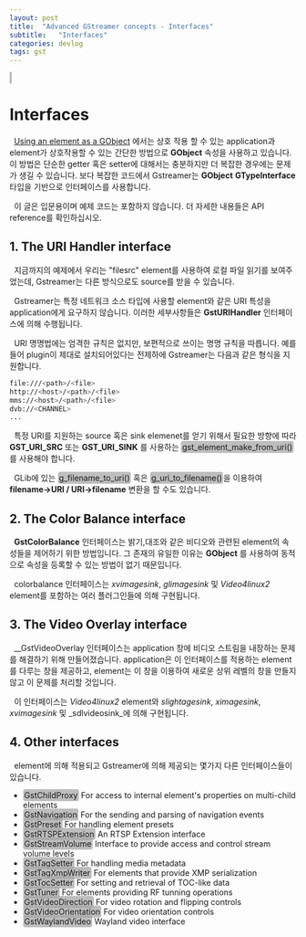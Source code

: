 ```yaml
---
layout: post
title:  "Advanced GStreamer concepts - Interfaces"
subtitle:   "Interfaces"
categories: devlog
tags: gst
---
```


<style>
.fill_color {background-color:rgba(164,164,164,0.7);border-radius:4px;padding:2px;}
.blue_l {color:#323C73;}
</style>
<span class="fill_color"></span>

# __Interfaces__

&nbsp; [Using an element as a GObject](https://gstreamer.freedesktop.org/documentation/application-development/basics/elements.html?gi-language=c#using-an-element-as-a-gobject) 에서는 상호 작용 할 수 있는 application과 element가 상호작용할 수 있는 간단한 방법으로 __GObject__ 속성을 사용하고 있습니다. 이 방법은 단순한 getter 혹은 setter에 대해서는 충분하지만 더 복잡한 경우에는 문제가 생길 수 있습니다. 보다 복잡한 코드에서 Gstreamer는 __GObject__ __GTypeInterface__ 타입을 기반으로 인터페이스를 사용합니다.

&nbsp; 이 글은 입문용이며 예제 코드는 포함하지 않습니다. 더 자세한 내용들은 API reference를 확인하십시오.

## __1. The URI Handler interface__

&nbsp; 지금까지의 예제에서 우리는 "filesrc" element를 사용하여 로컬 파일 읽기를 보여주었는데, Gstreamer는 다른 방식으로도 source를 받을 수 있습니다.

&nbsp; Gstreamer는 특정 네트워크 소스 타입에 사용할 element와 같은 URI 특성을 application에게 요구하지 않습니다. 이러한 세부사항들은 __GstURIHandler__ 인터페이스에 의해 수행됩니다.

&nbsp; URI 명명법에는 엄격한 규칙은 없지만, 보편적으로 쓰이는 명명 규칙을 따릅니다. 예를들어 plugin이 제대로 설치되어있다는 전제하에 Gstreamer는 다음과 같은 형식을 지원합니다.
```bash
file:///<path>/<file>
http://<host>/<path>/<file>
mms://<host>/<path>/<file>
dvb://<CHANNEL>
...
```

&nbsp; 특정 URI를 지원하는 source 혹은 sink elemenet를 얻기 위해서 필요한 방향에 따라 __GST_URI_SRC__ 또는 __GST_URI_SINK__ 를 사용하는 <span class="fill_color">gst_element_make_from_uri()</span>를 사용해야 합니다.

&nbsp; GLib에 있는 <span class="fill_color">g_filename_to_uri()</span> 혹은 <span class="fill_color">g_uri_to_filename()</span>을 이용하여 __filename->URI / URI->filename__ 변환을 할 수도 있습니다.

## __2. The Color Balance interface__

&nbsp; __GstColorBalance__ 인터페이스는 밝기,대조와 같은 비디오와 관련된 element의 속성들을 제어하기 위한 방법입니다. 그 존재의 유일한 이유는 __GObject__ 를 사용하여 동적으로 속성을 등록할 수 있는 방법이 없기 때문입니다. 

&nbsp; colorbalance 인터페이스는 _xvimagesink_, _glimagesink_ 및 _Video4linux2_ element를 포함하는 여러 플러그인들에 의해 구현됩니다.

## __3. The Video Overlay interface__

&nbsp; __GstVideoOverlay 인터페이스는 application 창에 비디오 스트림을 내장하는 문제를 해결하기 위해 만들어졌습니다. application은 이 인터페이스를 적용하는 element를 다루는 창을 제공하고, element는 이 창을 이용하여 새로운 상위 레벨의 창을 만들지 않고 이 문제를 처리할 것입니다.

&nbsp; 이 인터페이스는 _Video4linux2_ element와 _slightagesink_, _ximagesink_, _xvimagesink_ 및 _sdlvideosink_에 의해 구현됩니다.

## __4. Other interfaces__

&nbsp; element에 의해 적용되고 Gstreamer에 의해 제공되는 몇가지 다른 인터페이스들이 있습니다.

- <span class="fill_color">GstChildProxy</span> For access to internal element's properties on multi-child elements
- <span class="fill_color">GstNavigation</span> For the sending and parsing of navigation events
- <span class="fill_color">GstPreset</span> For handling element presets
- <span class="fill_color">GstRTSPExtension</span> An RTSP Extension interface
- <span class="fill_color">GstStreamVolume</span> Interface to provide access and control stream volume levels
- <span class="fill_color">GstTagSetter</span> For handling media metadata
- <span class="fill_color">GstTagXmpWriter</span> For elements that provide XMP serialization
- <span class="fill_color">GstTocSetter</span> For setting and retrieval of TOC-like data
- <span class="fill_color">GstTuner</span> For elements providing RF tunning operations
- <span class="fill_color">GstVideoDirection</span> For video rotation and flipping controls
- <span class="fill_color">GstVideoOrientation</span> For video orientation controls
- <span class="fill_color">GstWaylandVideo</span> Wayland video interface